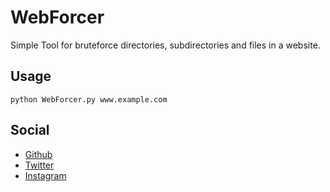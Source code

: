# WebForcer

Simple Tool for bruteforce directories, subdirectories and files in a website.

## Usage
```
python WebForcer.py www.example.com
```

## Social
- <a href="https://github.com/saminium01">Github</a>
- <a href="https://twitter.com/Saminium_01">Twitter</a>
- <a href="https://instagram.com/Saminium_01">Instagram</a>
